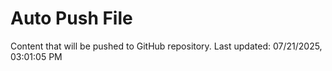 # Auto Push File

Content that will be pushed to GitHub repository.
Last updated: 07/21/2025, 03:01:05 PM